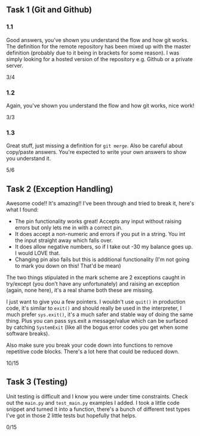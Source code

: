 ## Task 1 (Git and Github)

### 1.1
Good answers, you've shown you understand the flow and how git works. The definition for the remote repository has been mixed up with the master definition (probably due to it being in brackets for some reason). I was simply looking for a hosted version of the repository e.g. Github or a private server.

3/4

### 1.2
Again, you've shown you understand the flow and how git works, nice work!

3/3

### 1.3
Great stuff, just missing a definition for `git merge`. Also be careful about copy/paste answers. You're expected to write your own answers to show you understand it.

5/6

## Task 2 (Exception Handling)

Awesome code!! It's amazing!! I've been through and tried to break it, here's what I found:
- The pin functionality works great! Accepts any input without raising errors but only lets me in with a correct pin.
- It does accept a non-numeric and errors if you put in a string. You int the input straight away which falls over.
- It does allow negative numbers, so if I take out -30 my balance goes up. I would LOVE that.
- Changing pin also fails but this is additional functionality (I'm not going to mark you down on this! That'd be mean)

The two things stipulated in the mark scheme are 2 exceptions caught in try/except (you don't have any unfortunately) and raising an exception (again, none here), it's a real shame both these are missing.

I just want to give you a few pointers. I wouldn't use `quit()` in production code, it's similar to `exit()` and should really be used in the interpreter, I much prefer `sys.exit()`, it's a much safer and stable way of doing the same thing. Plus you can pass sys.exit a message/value which can be surfaced by catching `SystemExit` (like all the bogus error codes you get when some software breaks).

Also make sure you break your code down into functions to remove repetitive code blocks. There's a lot here that could be reduced down.

10/15

## Task 3 (Testing)

Unit testing is difficult and I know you were under time constraints. Check out the `main.py` and `test_main.py` examples I added. I took a little code snippet and turned it into a function, there's a bunch of different test types I've got in those 2 little tests but hopefully that helps.

0/15
